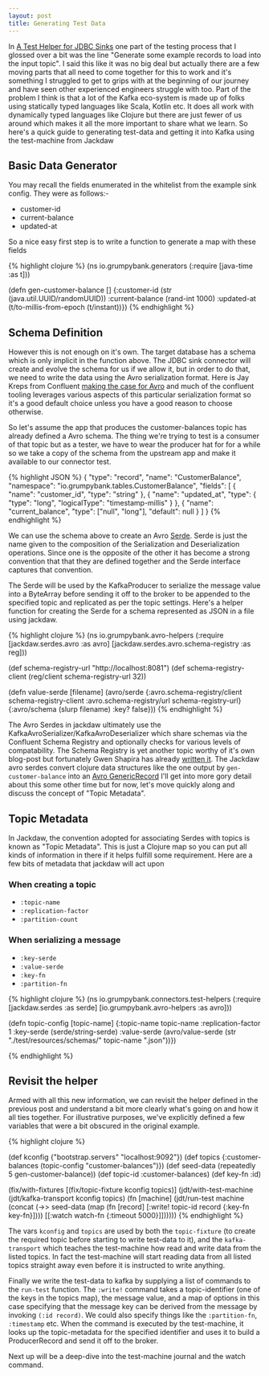 ```yaml
---
layout: post
title: Generating Test Data
---
```


In [A Test Helper for JDBC Sinks](/test-machine-test-jdbc-sink/) one
part of the testing process that I glossed over a bit was the line
"Generate some example records to load into the input topic". I said
this like it was no big deal but actually there are a few moving parts
that all need to come together for this to work and it's something I
struggled to get to grips with at the beginning of our journey and
have seen other experienced engineers struggle with too. Part of the
problem I think is that a lot of the Kafka eco-system is made up of
folks using statically typed languages like Scala, Kotlin etc. It does
all work with dynamically typed languages like Clojure but there are
just fewer of us around which makes it all the more important to share
what we learn. So here's a quick guide to generating
test-data and getting it into Kafka using the test-machine from Jackdaw

## Basic Data Generator

You may recall the fields enumerated in the whitelist from the example
sink config. They were as follows:-

 * customer-id
 * current-balance
 * updated-at

So a nice easy first step is to write a function to generate a map
with these fields

{% highlight clojure %}
(ns io.grumpybank.generators
  (:require
    [java-time :as t]))

(defn gen-customer-balance
  []
  {:customer-id (str (java.util.UUID/randomUUID))
   :current-balance (rand-int 1000)
   :updated-at (t/to-millis-from-epoch (t/instant))})
{% endhighlight %}

## Schema Definition

However this is not enough on it's own. The target database has a schema
which is only implicit in the function above. The JDBC sink connector
will create and evolve the schema for us if we allow it, but in
order to do that, we need to write the data using the Avro serialization
format. Here is Jay Kreps from Confluent [making the case for Avro](https://www.confluent.io/blog/avro-kafka-data/)
and much of the confluent tooling leverages various aspects of this particular
serialization format so it's a good default choice unless you have a good
reason to choose otherwise.

So let's assume the app that produces the customer-balances topic has
already defined a Avro schema. The thing we're trying to test is a
consumer of that topic but as a tester, we have to wear the producer
hat for for a while so we take a copy of the schema from the upstream
app and make it available to our connector test.

{% highlight JSON %}
{
  "type": "record",
  "name": "CustomerBalance",
  "namespace": "io.grumpybank.tables.CustomerBalance",
  "fields": [
    {
      "name": "customer_id",
      "type": "string"
    },
    {
      "name": "updated_at",
      "type": {
        "type": "long",
        "logicalType": "timestamp-millis"
      }
    },
    {
      "name": "current_balance",
      "type": ["null", "long"],
      "default": null
    }
  ]
}
{% endhighlight %}

We can use the schema above to create an Avro
[Serde](https://www.apache.org/dist/kafka/2.3.0/javadoc/org/apache/kafka/common/serialization/Serde.html).
Serde is just the name given to the composition of the Serialization
and Deserialization operations. Since one is the opposite of the other
it has become a strong convention that that they are defined together
and the Serde interface captures that convention.

The Serde will be used by the KafkaProducer to serialize the message
value into a ByteArray before sending it off to the broker to be
appended to the specified topic and replicated as per the topic
settings. Here's a helper function for creating the Serde for a schema
represented as JSON in a file using jackdaw.

{% highlight clojure %}
(ns io.grumpybank.avro-helpers
  (:require
    [jackdaw.serdes.avro :as avro]
    [jackdaw.serdes.avro.schema-registry :as reg]))
	
(def schema-registry-url "http://localhost:8081")
(def schema-registry-client (reg/client schema-registry-url 32))

(defn value-serde
  [filename]
  (avro/serde {:avro.schema-registry/client schema-registry-client
               :avro.schema-registry/url schema-registry-url}
              {:avro/schema (slurp filename)
               :key? false}))
{% endhighlight %}

The Avro Serdes in jackdaw ultimately use the KafkaAvroSerializer/KafkaAvroDeserializer
which share schemas via the Confluent Schema Registry and optionally
checks for various levels of compatability. The Schema Registry is yet
another topic worthy of it's own blog-post but fortunately Gwen
Shapira has already [written
it](https://www.confluent.io/blog/schema-registry-kafka-stream-processing-yes-virginia-you-really-need-one/).
The Jackdaw avro serdes convert clojure data structures like the one
output by `gen-customer-balance` into an [Avro
GenericRecord](https://avro.apache.org/docs/1.8.2/api/java/org/apache/avro/generic/GenericRecord.html)
I'll get into more gory detail about this some other time but for now,
let's move quickly along and discuss the concept of "Topic Metadata".

## Topic Metadata

In Jackdaw, the convention adopted for associating Serdes with
topics is known as "Topic Metadata". This is just a Clojure map so you
can put all kinds of information in there if it helps fulfill some
requirement. Here are a few bits of metadata that jackdaw will act upon

### When creating a topic
 * `:topic-name`
 * `:replication-factor`
 * `:partition-count`
 
### When serializing a message 
 * `:key-serde`
 * `:value-serde`
 * `:key-fn`
 * `:partition-fn`

{% highlight clojure %}
(ns io.grumpybank.connectors.test-helpers
  (:require
    [jackdaw.serdes :as serde]
    [io.grumpybank.avro-helpers :as avro]))

(defn topic-config
  [topic-name]
  {:topic-name topic-name
   :replication-factor 1
   :key-serde (serde/string-serde)
   :value-serde (avro/value-serde (str "./test/resources/schemas/"
                                       topic-name
									   ".json"))})

{% endhighlight %}

## Revisit the helper

Armed with all this new information, we can revisit the helper defined
in the previous post and understand a bit more clearly what's going on
and how it all ties together. For illustrative purposes, we've
explicitly defined a few variables that were a bit obscured in the
original example.

{% highlight clojure %}

(def kconfig {"bootstrap.servers" "localhost:9092"})
(def topics {:customer-balances (topic-config "customer-balances")})
(def seed-data (repeatedly 5 gen-customer-balance))
(def topic-id :customer-balances)
(def key-fn :id)

(fix/with-fixtures [(fix/topic-fixture kconfig topics)]
  (jdt/with-test-machine (jdt/kafka-transport kconfig topics)
    (fn [machine]
      (jdt/run-test machine (concat
                              (->> seed-data
                                   (map (fn [record]
                                          [:write! topic-id record {:key-fn key-fn}])))
                              [[:watch watch-fn {:timeout 5000}]])))))
{% endhighlight %}

The vars `kconfig` and `topics` are used by both the `topic-fixture` (to create the
required topic before starting to write test-data to it), and the `kafka-transport`
which teaches the test-machine how read and write data from the listed topics. In
fact the test-machine will start reading data from all listed topics straight
away even before it is instructed to write anything.

Finally we write the test-data to kafka by supplying a list of commands to the
`run-test` function. The `:write!` command takes a topic-identifier (one of the
keys in the topics map), the message value, and a map of options in this case
specifying that the message key can be derived from the message by invoking
`(:id record)`. We could also specify things like the `:partition-fn`,
`:timestamp` etc. When the command is executed by the test-machine, it looks up
the topic-metadata for the specified identifier and uses it to build a ProducerRecord
and send it off to the broker.

Next up will be a deep-dive into the test-machine journal and the watch command.
